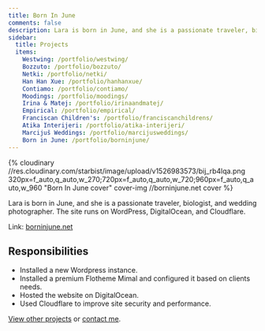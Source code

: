 ```yaml
---
title: Born In June
comments: false
description: Lara is born in June, and she is a passionate traveler, biologist, and wedding photographer. The site runs on WordPress, DigitalOcean, and Cloudflare.
sidebar:
  title: Projects
  items:
    Westwing: /portfolio/westwing/
    Bozzuto: /portfolio/bozzuto/
    Netki: /portfolio/netki/
    Han Han Xue: /portfolio/hanhanxue/
    Contiamo: /portfolio/contiamo/
    Moodings: /portfolio/moodings/
    Irina & Matej: /portfolio/irinaandmatej/
    Empirical: /portfolio/empirical/
    Franciscan Children's: /portfolio/franciscanchildrens/
    Atika Interijeri: /portfolio/atika-interijeri/
    Marcijuš Weddings: /portfolio/marcijusweddings/
    Born in June: /portfolio/borninjune/
---
```


{% cloudinary //res.cloudinary.com/starbist/image/upload/v1526983573/bij_rb4lqa.png 320px=f_auto,q_auto,w_270;720px=f_auto,q_auto,w_720;960px=f_auto,q_auto,w_960 "Born In June cover" cover-img //borninjune.net cover %}

Lara is born in June, and she is a passionate traveler, biologist, and wedding photographer. The site runs on WordPress, DigitalOcean, and Cloudflare.

Link: [borninjune.net](//borninjune.net)

## Responsibilities

- Installed a new Wordpress instance.
- Installed a premium Flotheme Mimal and configured it based on clients needs.
- Hosted the website on DigitalOcean.
- Used Cloudflare to improve site security and performance.

[View other projects](/portfolio/) or [contact me](/about-me/).
